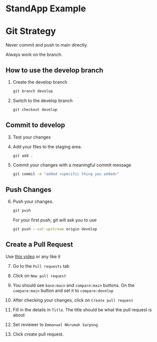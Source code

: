 # StandApp Example

# Git Strategy

Never commit and push to main directly.

Always work on the <develop> branch.

## How to use the develop branch

1. Create the develop branch

   ```cmd
   git branch develop
   ```

2. Switch to the develop branch
   ```cmd
   git checkout develop
   ```

## Commit to develop

3. Test your changes

4. Add your files to the staging area.

   ```cmd
   git add .
   ```

5. Commit your changes with a meaningful commit message
   ```cmd
   git commit -m "added <specific thing you added>"
   ```

## Push Changes

6. Push your changes.
   ```cmd
   git push
   ```
   For your first push, git will ask you to use
   ```cmd
   git push --set-upstream origin develop
   ```

## Create a Pull Request

Use [this video](https://youtu.be/rgbCcBNZcdQ?t=207) or any like it

7. Go to the `Pull requests` tab

8. Click on `New pull request`

9. You should see `base:main` and `compare:main` buttons. On the `compare:main` button and set it to `compare:develop`

10. After checking your changes, click on `Create pull request`

11. Fill in the details in `Title`. The title should be what the pull request is about

12. Set reviewer to `Emmanuel Nkrumah Sarpong`

13. Click create pull request.
